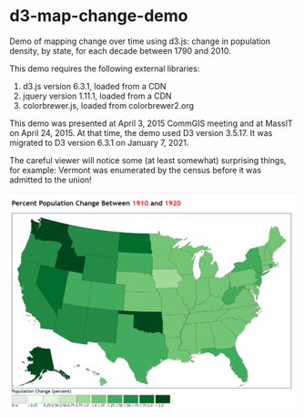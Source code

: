 # d3-map-change-demo
Demo of mapping change over time using d3.js: change in population density, by state, for each decade between 1790 and 2010.

This demo requires the following external libraries:
  1. d3.js version 6.3.1, loaded from a CDN
  2. jquery version 1.11.1, loaded from a CDN
  3. colorbrewer.js, loaded from colorbrewer2.org

This demo was presented at April 3, 2015 CommGIS meeting and at MassIT on April 24, 2015.
At that time, the demo used D3 version 3.5.17. It was migrated to D3 version 6.3.1 on January 7, 2021.  

The careful viewer will notice some \(at least somewhat\) surprising things,
for example: Vermont was enumerated by the census before it was admitted to the union!


<img src="img/d3-map-change-demo.png"/>
